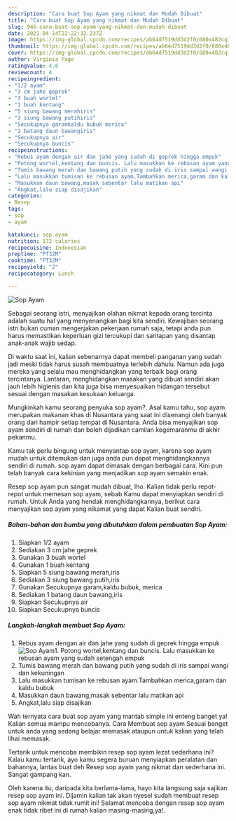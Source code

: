 ```yaml
---
description: "Cara buat Sop Ayam yang nikmat dan Mudah Dibuat"
title: "Cara buat Sop Ayam yang nikmat dan Mudah Dibuat"
slug: 946-cara-buat-sop-ayam-yang-nikmat-dan-mudah-dibuat
date: 2021-04-14T22:22:32.237Z
image: https://img-global.cpcdn.com/recipes/ab64d7519dd3d2f0/680x482cq70/sop-ayam-foto-resep-utama.jpg
thumbnail: https://img-global.cpcdn.com/recipes/ab64d7519dd3d2f0/680x482cq70/sop-ayam-foto-resep-utama.jpg
cover: https://img-global.cpcdn.com/recipes/ab64d7519dd3d2f0/680x482cq70/sop-ayam-foto-resep-utama.jpg
author: Virginia Page
ratingvalue: 4.6
reviewcount: 4
recipeingredient:
- "1/2 ayam"
- "3 cm jahe geprek"
- "3 buah wortel"
- "1 buah kentang"
- "5 siung bawang merahiris"
- "3 siung bawang putihiris"
- "Secukupnya garamkaldu bubuk merica"
- "1 batang daun bawangiris"
- "Secukupnya air"
- "Secukupnya buncis"
recipeinstructions:
- "Rebus ayam dengan air dan jahe yang sudah di geprek hingga empuk"
- "Potong wortel,kentang dan buncis. Lalu masukkan ke rebusan ayam yang sudah setengah empuk"
- "Tumis bawang merah dan bawang putih yang sudah di iris sampai wangi dan kekuningan"
- "Lalu masukkan tumisan ke rebusan ayam.Tambahkan merica,garam dan kaldu bubuk"
- "Masukkan daun bawang,masak sebentar lalu matikan api"
- "Angkat,lalu siap disajikan"
categories:
- Resep
tags:
- sop
- ayam

katakunci: sop ayam 
nutrition: 172 calories
recipecuisine: Indonesian
preptime: "PT32M"
cooktime: "PT32M"
recipeyield: "2"
recipecategory: Lunch

---
```



![Sop Ayam](https://img-global.cpcdn.com/recipes/ab64d7519dd3d2f0/680x482cq70/sop-ayam-foto-resep-utama.jpg)

Sebagai seorang istri, menyajikan olahan nikmat kepada orang tercinta adalah suatu hal yang menyenangkan bagi kita sendiri. Kewajiban seorang istri bukan cuman mengerjakan pekerjaan rumah saja, tetapi anda pun harus memastikan keperluan gizi tercukupi dan santapan yang disantap anak-anak wajib sedap.

Di waktu  saat ini, kalian sebenarnya dapat membeli panganan yang sudah jadi meski tidak harus susah membuatnya terlebih dahulu. Namun ada juga mereka yang selalu mau menghidangkan yang terbaik bagi orang tercintanya. Lantaran, menghidangkan masakan yang dibuat sendiri akan jauh lebih higienis dan kita juga bisa menyesuaikan hidangan tersebut sesuai dengan masakan kesukaan keluarga. 



Mungkinkah kamu seorang penyuka sop ayam?. Asal kamu tahu, sop ayam merupakan makanan khas di Nusantara yang saat ini disenangi oleh banyak orang dari hampir setiap tempat di Nusantara. Anda bisa menyajikan sop ayam sendiri di rumah dan boleh dijadikan camilan kegemaranmu di akhir pekanmu.

Kamu tak perlu bingung untuk menyantap sop ayam, karena sop ayam mudah untuk ditemukan dan juga anda pun dapat menghidangkannya sendiri di rumah. sop ayam dapat dimasak dengan berbagai cara. Kini pun telah banyak cara kekinian yang menjadikan sop ayam semakin enak.

Resep sop ayam pun sangat mudah dibuat, lho. Kalian tidak perlu repot-repot untuk memesan sop ayam, sebab Kamu dapat menyiapkan sendiri di rumah. Untuk Anda yang hendak menghidangkannya, berikut cara menyajikan sop ayam yang nikamat yang dapat Kalian buat sendiri.

<!--inarticleads1-->

##### Bahan-bahan dan bumbu yang dibutuhkan dalam pembuatan Sop Ayam:

1. Siapkan 1/2 ayam
1. Sediakan 3 cm jahe geprek
1. Gunakan 3 buah wortel
1. Gunakan 1 buah kentang
1. Siapkan 5 siung bawang merah,iris
1. Sediakan 3 siung bawang putih,iris
1. Gunakan Secukupnya garam,kaldu bubuk, merica
1. Sediakan 1 batang daun bawang,iris
1. Siapkan Secukupnya air
1. Siapkan Secukupnya buncis




<!--inarticleads2-->

##### Langkah-langkah membuat Sop Ayam:

1. Rebus ayam dengan air dan jahe yang sudah di geprek hingga empuk
<img src="https://img-global.cpcdn.com/steps/37fb62e3b9758f79/160x128cq70/sop-ayam-langkah-memasak-1-foto.jpg" alt="Sop Ayam">1. Potong wortel,kentang dan buncis. Lalu masukkan ke rebusan ayam yang sudah setengah empuk
1. Tumis bawang merah dan bawang putih yang sudah di iris sampai wangi dan kekuningan
1. Lalu masukkan tumisan ke rebusan ayam.Tambahkan merica,garam dan kaldu bubuk
1. Masukkan daun bawang,masak sebentar lalu matikan api
1. Angkat,lalu siap disajikan




Wah ternyata cara buat sop ayam yang mantab simple ini enteng banget ya! Kalian semua mampu mencobanya. Cara Membuat sop ayam Sesuai banget untuk anda yang sedang belajar memasak ataupun untuk kalian yang telah lihai memasak.

Tertarik untuk mencoba membikin resep sop ayam lezat sederhana ini? Kalau kamu tertarik, ayo kamu segera buruan menyiapkan peralatan dan bahannya, lantas buat deh Resep sop ayam yang nikmat dan sederhana ini. Sangat gampang kan. 

Oleh karena itu, daripada kita berlama-lama, hayo kita langsung saja sajikan resep sop ayam ini. Dijamin kalian tak akan nyesel sudah membuat resep sop ayam nikmat tidak rumit ini! Selamat mencoba dengan resep sop ayam enak tidak ribet ini di rumah kalian masing-masing,ya!.

